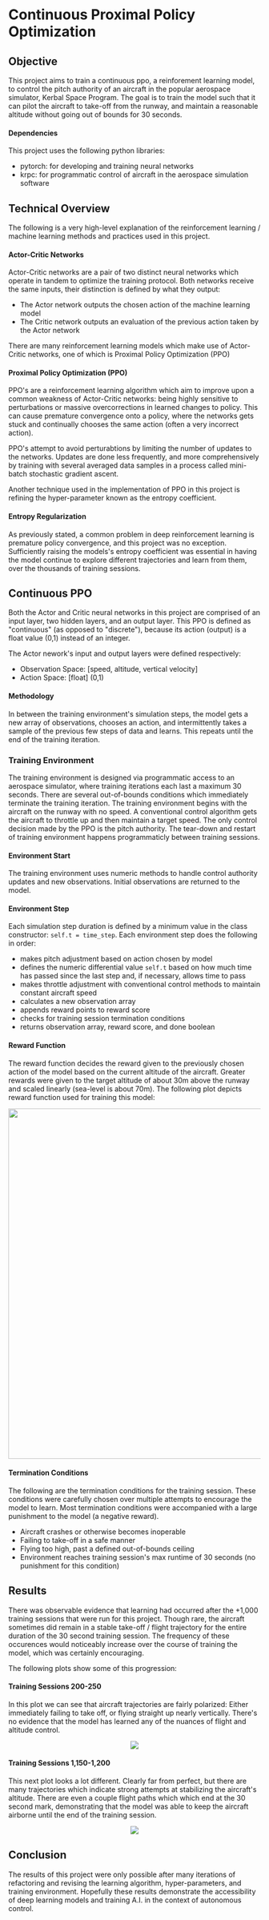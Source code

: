 # Continuous Proximal Policy Optimization 
## Objective
This project aims to train a continuous ppo, a reinforement learning model, to control the pitch authority of an aircraft in the popular aerospace simulator, Kerbal Space Program. The goal is to train the model such that it can pilot the aircraft to take-off from the runway, and maintain a reasonable altitude without going out of bounds for 30 seconds.

#### Dependencies
This project uses the following python libraries:
- pytorch: for developing and training neural networks
- krpc: for programmatic control of aircraft in the aerospace simulation software

## Technical Overview
The following is a very high-level explanation of the reinforcement learning / machine learning methods and practices used in this project.
#### Actor-Critic Networks
Actor-Critic networks are a pair of two distinct neural networks which operate in tandem to optimize the training protocol. Both networks receive the same inputs, their distinction is defined by what they output:
- The Actor network outputs the chosen action of the machine learning model
- The Critic network outputs an evaluation of the previous action taken by the Actor network

There are many reinforcement learning models which make use of Actor-Critic networks, one of which is Proximal Policy Optimization (PPO)
#### Proximal Policy Optimization (PPO)
PPO's are a reinforcement learning algorithm which aim to improve upon a common weakness of Actor-Critic networks: being highly sensitive to perturbations or massive overcorrections in learned changes to policy. This can cause premature convergence onto a policy, where the networks gets stuck and continually chooses the same action (often a very incorrect action).

PPO's attempt to avoid perturabtions by limiting the number of updates to the networks. Updates are done less frequently, and more comprehensively by training with several averaged data samples in a process called mini-batch stochastic gradient ascent.

Another technique used in the implementation of PPO in this project is refining the hyper-parameter known as the entropy coefficient.

#### Entropy Regularization
As previously stated, a common problem in deep reinforcement learning is premature policy convergence, and this project was no exception. Sufficiently raising the models's entropy coefficient was essential in having the model continue to explore different trajectories and learn from them, over the thousands of training sessions.

## Continuous PPO
Both the Actor and Critic neural networks in this project are comprised of an input layer, two hidden layers, and an output layer. This PPO is defined as "continuous" (as opposed to "discrete"), because its action (output) is a float value (0,1) instead of an integer. 

The Actor nework's input and output layers were defined respectively:
- Observation Space: [speed, altitude, vertical velocity]
- Action Space: [float] (0,1)
#### Methodology
In between the training environment's simulation steps, the model gets a new array of observations, chooses an action, and intermittently takes a sample of the previous few steps of data and learns. This repeats until the end of the training iteration.

### Training Environment
The training environment is designed via programmatic access to an aerospace simulator, where training iterations each last a maximum 30 seconds. There are several out-of-bounds conditions which immediately terminate the training iteration. The training environment begins with the aircraft on the runway with no speed. A conventional control algorithm gets the aircraft to throttle up and then maintain a target speed. The only control decision made by the PPO is the pitch authority. The tear-down and restart of training environment happens programmaticly between training sessions.
#### Environment Start
The training environment uses numeric methods to handle control authority updates and new observations. Initial observations are returned to the model.
#### Environment Step
Each simulation step duration is defined by a minimum value in the class constructor: `self.t = time_step`. Each environment step does the following in order:
- makes pitch adjustment based on action chosen by model
- defines the numeric differential value `self.t` based on how much time has passed since the last step and, if necessary, allows time to pass
- makes throttle adjustment with conventional control methods to maintain constant aircraft speed
- calculates a new observation array
- appends reward points to reward score
- checks for training session termination conditions
- returns observation array, reward score, and done boolean

#### Reward Function
The reward function decides the reward given to the previously chosen action of the model based on the current altitude of the aircraft. Greater rewards were given to the target altitude of about 30m above the runway and scaled linearly (sea-level is about 70m). The following plot depicts reward function used for training this model:
<p align="center">
  <img src="tmp/documentation/reward_function.png" width="700">
</p>

#### Termination Conditions
The following are the termination conditions for the training session. These conditions were carefully chosen over multiple attempts to encourage the model to learn. Most termination conditions were accompanied with a large punishment to the model (a negative reward).
- Aircraft crashes or otherwise becomes inoperable
- Failing to take-off in a safe manner
- Flying too high, past a defined out-of-bounds ceiling
- Environment reaches training session's max runtime of 30 seconds (no punishment for this condition)

## Results
There was observable evidence that learning had occurred after the +1,000 training sessions that were run for this project. Though rare, the aircraft sometimes did remain in a stable take-off / flight trajectory for the entire duration of the 30 second training session. The frequency of these occurences would noticeably increase over the course of training the model, which was certainly encouraging. 

The following plots show some of this progression:
#### Training Sessions 200-250
In this plot we can see that aircraft trajectories are fairly polarized: Either immediately failing to take off, or flying straight up nearly vertically. There's no evidence that the model has learned any of the nuances of flight and altitude control.
<p align="center">
  <img src="tmp/plots/altitudes_set_5.png">
</p>

#### Training Sessions 1,150-1,200
This next plot looks a lot different. Clearly far from perfect, but there are many trajectories which indicate strong attempts at stabilizing the aircraft's altitude. There are even a couple flight paths which which end at the 30 second mark, demonstrating that the model was able to keep the aircraft airborne until the end of the training session.
<p align="center">
  <img src="tmp/plots/altitudes_set_24.png">
</p>

## Conclusion
The results of this project were only possible after many iterations of refactoring and revising the learning algorithm, hyper-parameters, and training environment. Hopefully these results demonstrate the accessibility of deep learning models and training A.I. in the context of autonomous control.
